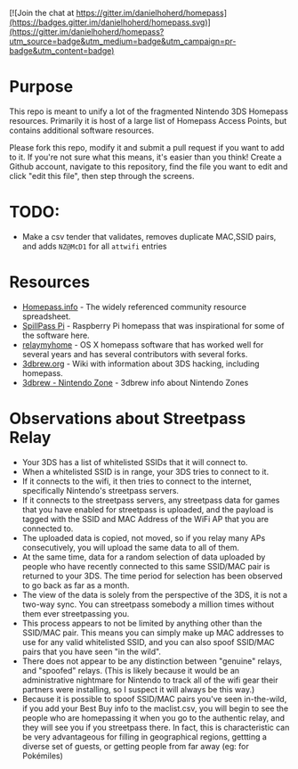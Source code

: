 [![Join the chat at https://gitter.im/danielhoherd/homepass](https://badges.gitter.im/danielhoherd/homepass.svg)](https://gitter.im/danielhoherd/homepass?utm_source=badge&utm_medium=badge&utm_campaign=pr-badge&utm_content=badge)

# Purpose
This repo is meant to unify a lot of the fragmented Nintendo 3DS Homepass resources.  Primarily it is host of a large list of Homepass Access Points, but contains additional software resources.

Please fork this repo, modify it and submit a pull request if you want to add to it.  If you're not sure what this means, it's easier than you think!  Create a Github account, navigate to this repository, find the file you want to edit and click "edit this file", then step through the screens.

# TODO:
- Make a csv tender that validates, removes duplicate MAC,SSID pairs, and adds `NZ@McD1` for all `attwifi` entries

# Resources
- [Homepass.info](http://homepass.info) - The widely referenced community resource spreadsheet.
- [SpillPass Pi](http://www.spillmonkey.com/?page_id=5) - Raspberry Pi homepass that was inspirational for some of the software here.
- [relaymyhome](https://github.com/taintedzodiac/relaymyhome) - OS X homepass software that has worked well for several years and has several contributors with several forks.
- [3dbrew.org](http://3dbrew.org) - Wiki with information about 3DS hacking, including homepass.
- [3dbrew - Nintendo Zone](http://3dbrew.org/wiki/Nintendo_Zone) - 3dbrew info about Nintendo Zones

# Observations about Streetpass Relay
- Your 3DS has a list of whitelisted SSIDs that it will connect to.
- When a whitelisted SSID is in range, your 3DS tries to connect to it.
- If it connects to the wifi, it then tries to connect to the internet, specifically Nintendo's streetpass servers.
- If it connects to the streetpass servers, any streetpass data for games that you have enabled for streetpass is uploaded, and the payload is tagged with the SSID and MAC Address of the WiFi AP that you are connected to.
- The uploaded data is copied, not moved, so if you relay many APs consecutively, you will upload the same data to all of them.
- At the same time, data for a random selection of data uploaded by people who have recently connected to this same SSID/MAC pair is returned to your 3DS. The time period for selection has been observed to go back as far as a month.
- The view of the data is solely from the perspective of the 3DS, it is not a two-way sync. You can streetpass somebody a million times without them ever streetpassing you.
- This process appears to not be limited by anything other than the SSID/MAC pair. This means you can simply make up MAC addresses to use for any valid whitelisted SSID, and you can also spoof SSID/MAC pairs that you have seen "in the wild".
- There does not appear to be any distinction between "genuine" relays, and "spoofed" relays. (This is likely because it would be an administrative nightmare for Nintendo to track all of the wifi gear their partners were installing, so I suspect it will always be this way.)
- Because it is possible to spoof SSID/MAC pairs you've seen in-the-wild, if you add your Best Buy info to the maclist.csv, you will begin to see the people who are homepassing it when you go to the authentic relay, and they will see you if you streetpass there. In fact, this is characteristic can be very advantageous for filling in geographical regions, gettting a diverse set of guests, or getting people from far away (eg: for Pokémiles)
